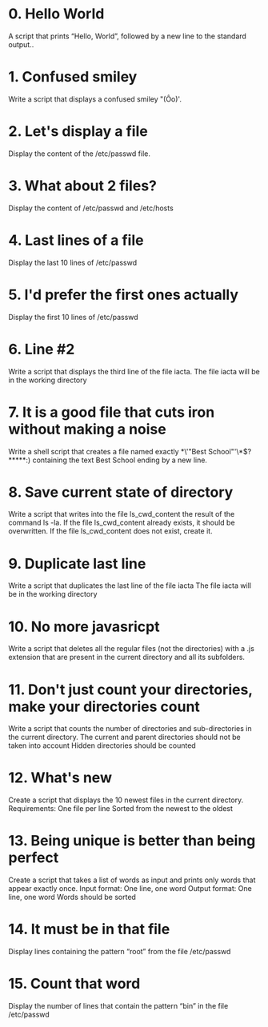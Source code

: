 # 0. Hello World
A script that prints “Hello, World”, followed by a new line to the standard output..
# 1. Confused smiley
Write a script that displays a confused smiley "(Ôo)'.
# 2. Let's display a file
Display the content of the /etc/passwd file.
# 3. What about 2 files?
Display the content of /etc/passwd and /etc/hosts
# 4. Last lines of a file
Display the last 10 lines of /etc/passwd
# 5. I'd prefer the first ones actually 
Display the first 10 lines of /etc/passwd
# 6. Line #2
Write a script that displays the third line of the file iacta.
The file iacta will be in the working directory
# 7. It is a good file that cuts iron without making a noise 
Write a shell script that creates a file named exactly \*\\'"Best School"\'\\*$\?\*\*\*\*\*:) containing the text Best School ending by a new line.
# 8. Save current state of directory 
Write a script that writes into the file ls_cwd_content the result of the command ls -la. If the file ls_cwd_content already exists, it should be overwritten. If the file ls_cwd_content does not exist, create it.
# 9. Duplicate last line
Write a script that duplicates the last line of the file iacta
The file iacta will be in the working directory
# 10. No more javasricpt
Write a script that deletes all the regular files (not the directories) with a .js extension that are present in the current directory and all its subfolders.
# 11. Don't just count your directories, make your directories count
Write a script that counts the number of directories and sub-directories in the current directory.
    The current and parent directories should not be taken into account
    Hidden directories should be counted 
# 12. What's new
Create a script that displays the 10 newest files in the current directory.
Requirements:
    One file per line
    Sorted from the newest to the oldest
# 13. Being unique is better than being perfect 
Create a script that takes a list of words as input and prints only words that appear exactly once.
    Input format: One line, one word
    Output format: One line, one word
    Words should be sorted
# 14. It must be in that file 
Display lines containing the pattern “root” from the file /etc/passwd
# 15. Count that word
Display the number of lines that contain the pattern “bin” in the file /etc/passwd
